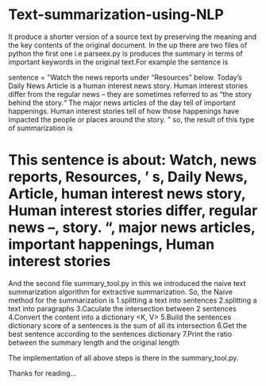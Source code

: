 # Text-summarization-using-NLP
It produce a shorter version of a source text by preserving the meaning and the key contents of the original document.
In the up there are two files of python the first one i.e parseex.py is produces the summary in terms of important keywords in the original text.For example the sentence is

sentence = "Watch the news reports under “Resources” below. Today’s Daily News Article is a human interest news story. Human interest stories differ from the regular news – they are sometimes referred to as “the story behind the story.“ The major news articles of the day tell of important happenings. Human interest stories tell of how those happenings have impacted the people or places around the story. "
so, the result of this type of summarization is 
# This sentence is about: Watch, news reports, Resources, ’ s, Daily News, Article, human interest news story, Human interest stories differ, regular news –, story. “, major news articles, important happenings, Human interest stories


And the second file summary_tool.py in this we introduced the naive text summarization algorithm for extractive summarization. So, the Naive method for the summarization is
 1.splitting a text into sentences
 2.splitting a text into paragraphs
 3.Caculate the intersection between 2 sentences
 4.Convert the content into a dictionary <K, V>
 5.Build the sentences dictionary score of a sentences is the sum of all its intersection
 6.Get the best sentence according to the sentences dictionary
 7.Print the ratio between the summary length and the original length

The implementation of all above steps is there in the summary_tool.py.



Thanks for reading...
